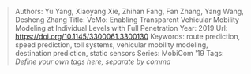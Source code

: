 > Authors: Yu Yang, Xiaoyang Xie, Zhihan Fang, Fan Zhang, Yang Wang, Desheng Zhang
> Title: VeMo: Enabling Transparent Vehicular Mobility Modeling at Individual Levels with Full Penetration
> Year: 2019
> Url: https://doi.org/10.1145/3300061.3300130
> Keywords: route prediction, speed prediction, toll systems, vehicular mobility modeling, destination prediction, static sensors
> Series: MobiCom '19
> Tags: *Define your own tags here, separate by comma*